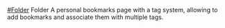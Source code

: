 [#Folder](https://www.markdanovich.com/folder)
Folder
A personal bookmarks page with a tag system, allowing to add bookmarks and associate them with multiple tags.
<a>
